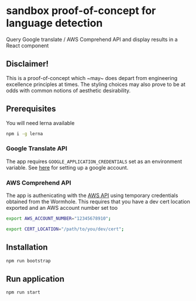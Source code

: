 # sandbox proof-of-concept for language detection

Query Google translate / AWS Comprehend API and display results in a React component

## Disclaimer!

This is a proof-of-concept which ~may~ does depart from engineering excellence principles at times. The styling choices may also prove to be at odds with common notions of aesthetic desirability.

## Prerequisites

You will need lerna available

```bash
npm i -g lerna
```

### Google Translate API

The app requires `GOOGLE_APPLICATION_CREDENTIALS` set as an environment variable.
See [here](https://cloud.google.com/translate/docs/quickstart) for setting up a google account.

### AWS Comprehend API

The app is authenicating with the [AWS API](https://aws.amazon.com/comprehend) using temporary credentials obtained from the Wormhole. This requires that you have a dev cert location exported and an AWS account number set too

```bash
export AWS_ACCOUNT_NUMBER="12345678910";

export CERT_LOCATION="/path/to/you/dev/cert";
```

## Installation

```bash
npm run bootstrap
```

## Run application

```bash
npm run start
```
